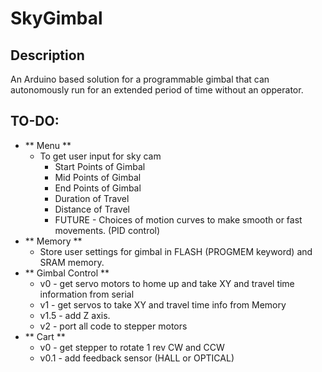 # SkyGimbal

## Description

An Arduino based solution for a programmable gimbal that can autonomously run for an extended period of time without an opperator.

## TO-DO:
- ** Menu **
  - To get user input for sky cam
    - Start Points of Gimbal
    - Mid Points of Gimbal
    - End Points of Gimbal
    - Duration of Travel
    - Distance of Travel
    - FUTURE - Choices of motion curves to make smooth or fast movements. (PID control)
- ** Memory **
  - Store user settings for gimbal in FLASH (PROGMEM keyword) and SRAM memory.
- ** Gimbal Control **
  - v0 - get servo motors to home up and take XY and travel time information from serial
  - v1 - get servos to take XY and travel time info from Memory
  - v1.5 - add Z axis.
  - v2 - port all code to stepper motors
- ** Cart **
  - v0 - get stepper to rotate 1 rev CW and CCW
  - v0.1 - add feedback sensor (HALL or OPTICAL)
